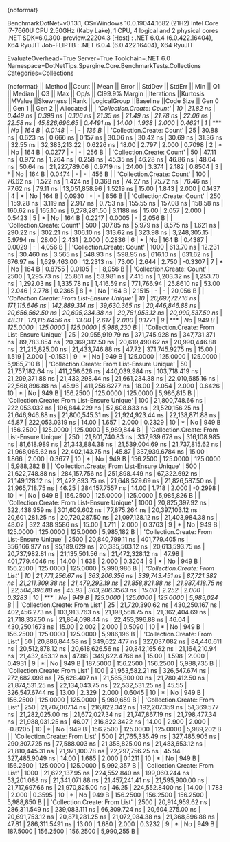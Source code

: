 {noformat}

BenchmarkDotNet=v0.13.1, OS=Windows 10.0.19044.1682 (21H2)
Intel Core i7-7660U CPU 2.50GHz (Kaby Lake), 1 CPU, 4 logical and 2 physical cores
.NET SDK=6.0.300-preview.22204.3
  [Host]     : .NET 6.0.4 (6.0.422.16404), X64 RyuJIT
  Job-FLIPTB : .NET 6.0.4 (6.0.422.16404), X64 RyuJIT

EvaluateOverhead=True  Server=True  Toolchain=.NET 6.0  
Namespace=DotNetTips.Spargine.Core.BenchmarkTests.Collections  Categories=Collections  

{noformat}
||                                      Method ||Count ||            Mean ||         Error ||        StdDev ||        StdErr ||             Min ||              Q1 ||          Median ||              Q3 ||             Max ||         Op/s || CI99.9% Margin ||Iterations ||Kurtosis ||MValue ||Skewness ||Rank ||LogicalGroup ||Baseline ||Code Size ||   Gen 0 ||   Gen 1 ||   Gen 2 ||  Allocated ||
|                   *'Collection.Create: Count'* |    *10* |         *21.82 ns* |       *0.449 ns* |       *0.398 ns* |       *0.106 ns* |         *21.35 ns* |         *21.49 ns* |         *21.78 ns* |         *22.06 ns* |         *22.58 ns* | *45,826,696.65* |       *0.4491 ns* |      *14.00* |    *1.938* |  *2.000* |   *0.4621* |    *1* |            *** |       *No* |     *164 B* |   *0.0148* |        *-* |        *-* |       *136 B* |
|                   'Collection.Create: Count' |    25 |         30.88 ns |       0.623 ns |       0.666 ns |       0.157 ns |         30.06 ns |         30.42 ns |         30.69 ns |         31.36 ns |         32.55 ns | 32,383,213.22 |       0.6226 ns |      18.00 |    2.797 |  2.000 |   0.7098 |    2 |            * |       No |     164 B |   0.0277 |        - |        - |       256 B |
|                   'Collection.Create: Count' |    50 |         47.11 ns |       0.972 ns |       1.264 ns |       0.258 ns |         45.35 ns |         46.28 ns |         46.86 ns |         48.04 ns |         50.64 ns | 21,227,789.06 |       0.9719 ns |      24.00 |    3.374 |  2.182 |   0.8504 |    3 |            * |       No |     164 B |   0.0474 |        - |        - |       456 B |
|                   'Collection.Create: Count' |   100 |         76.62 ns |       1.522 ns |       1.424 ns |       0.368 ns |         74.27 ns |         75.72 ns |         76.46 ns |         77.62 ns |         79.11 ns | 13,051,858.96 |       1.5219 ns |      15.00 |    1.843 |  2.000 |   0.1437 |    4 |            * |       No |     164 B |   0.0930 |        - |        - |       856 B |
|                   'Collection.Create: Count' |   250 |        159.28 ns |       3.119 ns |       2.917 ns |       0.753 ns |        155.55 ns |        157.08 ns |        158.58 ns |        160.62 ns |        165.10 ns |  6,278,281.50 |       3.1188 ns |      15.00 |    2.057 |  2.000 |   0.5423 |    5 |            * |       No |     164 B |   0.2217 |   0.0005 |        - |     2,056 B |
|                   'Collection.Create: Count' |   500 |        307.85 ns |       5.979 ns |       8.575 ns |       1.621 ns |        290.22 ns |        302.21 ns |        306.10 ns |        313.62 ns |        323.98 ns |  3,248,305.15 |       5.9794 ns |      28.00 |    2.431 |  2.000 |   0.2836 |    6 |            * |       No |     164 B |   0.4387 |   0.0029 |        - |     4,056 B |
|                   'Collection.Create: Count' |  1000 |        613.70 ns |      12.231 ns |      30.460 ns |       3.565 ns |        548.93 ns |        598.95 ns |        616.10 ns |        631.62 ns |        676.97 ns |  1,629,463.00 |      12.2313 ns |      73.00 |    2.644 |  2.750 |  -0.3307 |    7 |            * |       No |     164 B |   0.8755 |   0.0105 |        - |     8,056 B |
|                   'Collection.Create: Count' |  2500 |      1,295.73 ns |      25.861 ns |      53.981 ns |       7.415 ns |      1,203.32 ns |      1,253.70 ns |      1,292.03 ns |      1,335.78 ns |      1,416.59 ns |    771,766.94 |      25.8610 ns |      53.00 |    2.046 |  2.778 |   0.2365 |    8 |            * |       No |     164 B |   2.1515 |        - |        - |    20,056 B |
| *'Collection.Create: From List-Ensure Unique'* |    *10* | *20,697,727.16 ns* | *171,115.646 ns* | *142,889.314 ns* |  *39,630.365 ns* | *20,446,846.88 ns* | *20,656,562.50 ns* | *20,695,234.38 ns* | *20,781,953.12 ns* | *20,999,537.50 ns* |         *48.31* | *171,115.6456 ns* |      *13.00* |    *2.617* |  *2.000* |   *0.1771* |    *9* |            *** |       *No* |     *949 B* | *125.0000* | *125.0000* | *125.0000* | *5,988,230 B* |
| 'Collection.Create: From List-Ensure Unique' |    25 | 20,955,919.79 ns | 371,745.928 ns | 347,731.371 ns |  89,783.854 ns | 20,369,312.50 ns | 20,619,490.62 ns | 20,990,446.88 ns | 21,215,825.00 ns | 21,433,746.88 ns |         47.72 | 371,745.9275 ns |      15.00 |    1.519 |  2.000 |  -0.1531 |    9 |            * |       No |     949 B | 125.0000 | 125.0000 | 125.0000 | 5,985,710 B |
| 'Collection.Create: From List-Ensure Unique' |    50 | 21,757,182.64 ns | 411,256.628 ns | 440,039.984 ns | 103,718.419 ns | 21,209,371.88 ns | 21,433,298.44 ns | 21,661,234.38 ns | 22,010,685.16 ns | 22,568,896.88 ns |         45.96 | 411,256.6277 ns |      18.00 |    2.054 |  2.000 |   0.6426 |   10 |            * |       No |     949 B | 156.2500 | 125.0000 | 125.0000 | 5,986,815 B |
| 'Collection.Create: From List-Ensure Unique' |   100 | 21,800,748.66 ns | 222,053.032 ns | 196,844.229 ns |  52,608.833 ns | 21,520,156.25 ns | 21,646,946.88 ns | 21,800,545.31 ns | 21,924,923.44 ns | 22,138,871.88 ns |         45.87 | 222,053.0319 ns |      14.00 |    1.657 |  2.000 |   0.2329 |   10 |            * |       No |     949 B | 156.2500 | 125.0000 | 125.0000 | 5,989,844 B |
| 'Collection.Create: From List-Ensure Unique' |   250 | 21,801,740.83 ns | 337,939.678 ns | 316,108.985 ns |  81,618.989 ns | 21,343,884.38 ns | 21,539,004.69 ns | 21,737,815.62 ns | 21,968,065.62 ns | 22,402,143.75 ns |         45.87 | 337,939.6784 ns |      15.00 |    1.866 |  2.000 |   0.3677 |   10 |            * |       No |     949 B | 156.2500 | 125.0000 | 125.0000 | 5,988,282 B |
| 'Collection.Create: From List-Ensure Unique' |   500 | 21,622,748.88 ns | 284,157.756 ns | 251,898.449 ns |  67,322.692 ns | 21,149,128.12 ns | 21,422,893.75 ns | 21,648,529.69 ns | 21,826,587.50 ns | 21,965,718.75 ns |         46.25 | 284,157.7557 ns |      14.00 |    1.718 |  2.000 |  -0.2998 |   10 |            * |       No |     949 B | 156.2500 | 125.0000 | 125.0000 | 5,985,826 B |
| 'Collection.Create: From List-Ensure Unique' |  1000 | 20,825,397.92 ns | 322,438.959 ns | 301,609.602 ns |  77,875.264 ns | 20,397,103.12 ns | 20,601,281.25 ns | 20,720,287.50 ns | 21,097,128.12 ns | 21,403,984.38 ns |         48.02 | 322,438.9586 ns |      15.00 |    1.711 |  2.000 |   0.3763 |    9 |            * |       No |     949 B | 125.0000 | 125.0000 | 125.0000 | 5,985,182 B |
| 'Collection.Create: From List-Ensure Unique' |  2500 | 20,840,799.11 ns | 401,779.405 ns | 356,166.977 ns |  95,189.629 ns | 20,335,503.12 ns | 20,613,593.75 ns | 20,737,982.81 ns | 21,135,501.56 ns | 21,472,328.12 ns |         47.98 | 401,779.4046 ns |      14.00 |    1.638 |  2.000 |   0.3204 |    9 |            * |       No |     949 B | 156.2500 | 125.0000 | 125.0000 | 5,990,986 B |
|               *'Collection.Create: From List'* |    *10* | *21,771,256.67 ns* | *363,206.356 ns* | *339,743.451 ns* |  *87,721.382 ns* | *21,211,309.38 ns* | *21,479,292.19 ns* | *21,858,821.88 ns* | *21,987,418.75 ns* | *22,504,396.88 ns* |         *45.93* | *363,206.3563 ns* |      *15.00* |    *2.252* |  *2.000* |   *0.3283* |   *10* |            *** |       *No* |     *949 B* | *125.0000* | *125.0000* | *125.0000* | *5,985,024 B* |
|               'Collection.Create: From List' |    25 | 21,720,390.62 ns | 430,250.167 ns | 402,456.273 ns | 103,913.763 ns | 21,198,568.75 ns | 21,362,404.69 ns | 21,718,337.50 ns | 21,864,098.44 ns | 22,453,396.88 ns |         46.04 | 430,250.1673 ns |      15.00 |    2.002 |  2.000 |   0.5090 |   10 |            * |       No |     949 B | 156.2500 | 125.0000 | 125.0000 | 5,986,196 B |
|               'Collection.Create: From List' |    50 | 20,886,844.58 ns | 349,622.477 ns | 327,037.082 ns |  84,440.611 ns | 20,512,878.12 ns | 20,618,626.56 ns | 20,842,165.62 ns | 21,164,210.94 ns | 21,432,453.12 ns |         47.88 | 349,622.4766 ns |      15.00 |    1.598 |  2.000 |   0.4931 |    9 |            * |       No |     949 B | 187.5000 | 156.2500 | 156.2500 | 5,988,735 B |
|               'Collection.Create: From List' |   100 | 21,953,582.21 ns | 326,547.674 ns | 272,682.098 ns |  75,628.407 ns | 21,565,300.00 ns | 21,780,412.50 ns | 21,874,531.25 ns | 22,134,043.75 ns | 22,532,531.25 ns |         45.55 | 326,547.6744 ns |      13.00 |    2.329 |  2.000 |   0.6045 |   10 |            * |       No |     949 B | 156.2500 | 125.0000 | 125.0000 | 5,989,659 B |
|               'Collection.Create: From List' |   250 | 21,707,007.14 ns | 216,822.342 ns | 192,207.359 ns |  51,369.577 ns | 21,282,025.00 ns | 21,672,027.34 ns | 21,747,867.19 ns | 21,798,477.34 ns | 21,988,031.25 ns |         46.07 | 216,822.3422 ns |      14.00 |    2.900 |  2.000 |  -0.8205 |   10 |            * |       No |     949 B | 156.2500 | 125.0000 | 125.0000 | 5,989,202 B |
|               'Collection.Create: From List' |   500 | 21,765,335.49 ns | 327,485.905 ns | 290,307.725 ns |  77,588.003 ns | 21,358,825.00 ns | 21,483,653.12 ns | 21,810,445.31 ns | 21,971,100.78 ns | 22,297,756.25 ns |         45.94 | 327,485.9049 ns |      14.00 |    1.685 |  2.000 |   0.1211 |   10 |            * |       No |     949 B | 156.2500 | 125.0000 | 125.0000 | 5,992,357 B |
|               'Collection.Create: From List' |  1000 | 21,622,137.95 ns | 224,552.840 ns | 199,060.244 ns |  53,201.088 ns | 21,341,071.88 ns | 21,457,241.41 ns | 21,595,900.00 ns | 21,717,697.66 ns | 21,970,825.00 ns |         46.25 | 224,552.8400 ns |      14.00 |    1.783 |  2.000 |   0.3595 |   10 |            * |       No |     949 B | 156.2500 | 156.2500 | 156.2500 | 5,988,850 B |
|               'Collection.Create: From List' |  2500 | 20,914,959.62 ns | 286,311.549 ns | 239,083.111 ns |  66,309.724 ns | 20,604,275.00 ns | 20,691,753.12 ns | 20,871,281.25 ns | 21,072,984.38 ns | 21,368,896.88 ns |         47.81 | 286,311.5491 ns |      13.00 |    1.680 |  2.000 |   0.3232 |    9 |            * |       No |     949 B | 187.5000 | 156.2500 | 156.2500 | 5,990,255 B |
